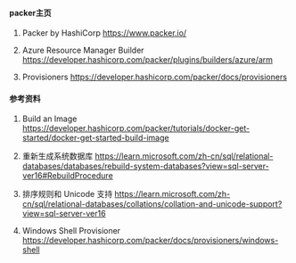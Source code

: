 ﻿#### packer主页 ####
1. Packer by HashiCorp
    https://www.packer.io/

2. Azure Resource Manager Builder
    https://developer.hashicorp.com/packer/plugins/builders/azure/arm

3. Provisioners
    https://developer.hashicorp.com/packer/docs/provisioners

#### 参考资料 ####
1. Build an Image
    https://developer.hashicorp.com/packer/tutorials/docker-get-started/docker-get-started-build-image

2. 重新生成系统数据库
    https://learn.microsoft.com/zh-cn/sql/relational-databases/databases/rebuild-system-databases?view=sql-server-ver16#RebuildProcedure

3. 排序规则和 Unicode 支持
    https://learn.microsoft.com/zh-cn/sql/relational-databases/collations/collation-and-unicode-support?view=sql-server-ver16

4. Windows Shell Provisioner
    https://developer.hashicorp.com/packer/docs/provisioners/windows-shell